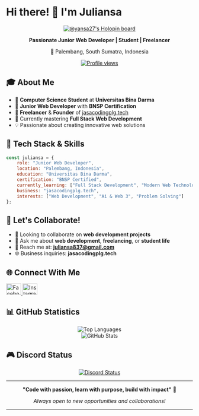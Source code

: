 # Hi there! 👋 I'm Juliansa

<div align="center">
  
[![@yansa27's Holopin board](https://holopin.io/api/user/board?user=yansa27)](https://holopin.io/@yansa27)

**Passionate Junior Web Developer | Student | Freelancer**

📍 Palembang, South Sumatra, Indonesia

[![Profile views](https://komarev.com/ghpvc/?username=yansa27&label=Profile%20views&color=0e75b6&style=flat)](https://github.com/yansa27)

</div>

## 🎓 About Me

- 🏫 **Computer Science Student** at **Universitas Bina Darma**
- 💼 **Junior Web Developer** with **BNSP Certification**
- 🚀 **Freelancer** & **Founder** of [jasacodingplg.tech](https://jasacodingplg.tech)
- 🌱 Currently mastering **Full Stack Web Development**
- 💡 Passionate about creating innovative web solutions

## 🔧 Tech Stack & Skills

```javascript
const juliansa = {
    role: "Junior Web Developer",
    location: "Palembang, Indonesia",
    education: "Universitas Bina Darma",
    certification: "BNSP Certified",
    currently_learning: ["Full Stack Development", "Modern Web Technologies"],
    business: "jasacodingplg.tech",
    interests: ["Web Development", "Ai & Web 3", "Problem Solving"]
};
```

## 🤝 Let's Collaborate!

- 👯 Looking to collaborate on **web development projects**
- 💬 Ask me about **web development**, **freelancing**, or **student life**
- 📧 Reach me at: **juliansa837@gmail.com**
- 🌐 Business inquiries: **jasacodingplg.tech**

## 🌐 Connect With Me

<div align="left">
  <a href="https://fb.com/100011918086333" target="_blank">
    <img src="https://raw.githubusercontent.com/rahuldkjain/github-profile-readme-generator/master/src/images/icons/Social/facebook.svg" alt="Facebook" height="30" width="40" />
  </a>
  <a href="https://instagram.com/@yansa.code" target="_blank">
    <img src="https://raw.githubusercontent.com/rahuldkjain/github-profile-readme-generator/master/src/images/icons/Social/instagram.svg" alt="Instagram" height="30" width="40" />
  </a>
</div>

## 📊 GitHub Statistics

<div align="center">
  <img src="https://github-readme-stats.vercel.app/api/top-langs?username=yansa27&show_icons=true&theme=dracula&hide_border=true&locale=en&layout=compact" alt="Top Languages" />
</div>

<div align="center">
  <img src="https://github-readme-stats.vercel.app/api?username=yansa27&show_icons=true&theme=dracula&hide_border=true&locale=en" alt="GitHub Stats" />
</div>

## 🎮 Discord Status

<div align="center">
  <a href="https://discord.com/users/909294446330409011">
    <img src="https://lanyard.cnrad.dev/api/909294446330409011" alt="Discord Status" />
  </a>
</div>

---

<div align="center">
  
**"Code with passion, learn with purpose, build with impact"** 🚀

*Always open to new opportunities and collaborations!*

</div>

---

<!---
Yansa27/Yansa27 is a ✨ special ✨ repository because its `README.md` (this file) appears on your GitHub profile.
You can click the Preview link to take a look at your changes.
--->
